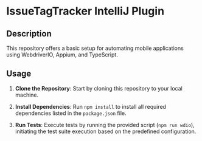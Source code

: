 # IssueTagTracker IntelliJ Plugin  
  
## Description

This repository offers a basic setup for automating mobile applications using WebdriverIO, Appium, and TypeScript.

## Usage

1.  **Clone the Repository**: Start by cloning this repository to your local machine.
    
2.  **Install Dependencies**: Run `npm install` to install all required dependencies listed in the `package.json` file.
    
3.  **Run Tests**: Execute tests by running the provided script (`npm run wdio`), initiating the test suite execution based on the predefined configuration.

